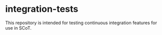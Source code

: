 # integration-tests

This repository is intended for testing continuous integration features for use in SCoT.
